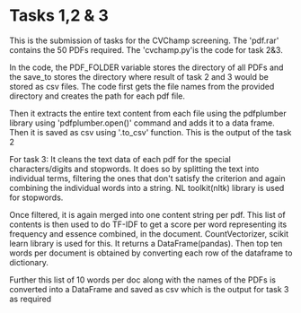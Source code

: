 # Tasks 1,2 & 3
This is the submission of tasks for the CVChamp screening.
The 'pdf.rar' contains the 50 PDFs required.
The 'cvchamp.py'is the code for task 2&3.

In the code, the PDF_FOLDER variable stores the directory of all PDFs and the save_to stores the directory where result of task 2 and 3 would be stored as csv files.
The code first gets the file names from the provided directory and creates the path for each pdf file.

Then it extracts the entire text content from each file using the pdfplumber library using 'pdfplumber.open()' command and adds it to a data frame. Then it is saved as csv using '.to_csv' function.
This is the output of the task 2

For task 3:
It cleans the text data of each pdf for the special characters/digits and stopwords.
It does so by splitting the text into individual terms, filtering the ones that don't satisfy the criterion and again combining the individual words into a string. NL toolkit(nltk) library is used for stopwords.

Once filtered, it is again merged into one content string per pdf. This list of contents is then used to do TF-IDF to get a score per word representing its frequency and essence combined, in the document. CountVectorizer, scikit learn library is used for this. It returns a DataFrame(pandas). Then top ten words per document is obtained by converting each row of the dataframe to dictionary. 

Further this list of 10 words per doc along with the names of the PDFs is converted into a DataFrame and saved as csv which is the output for task 3 as required 
